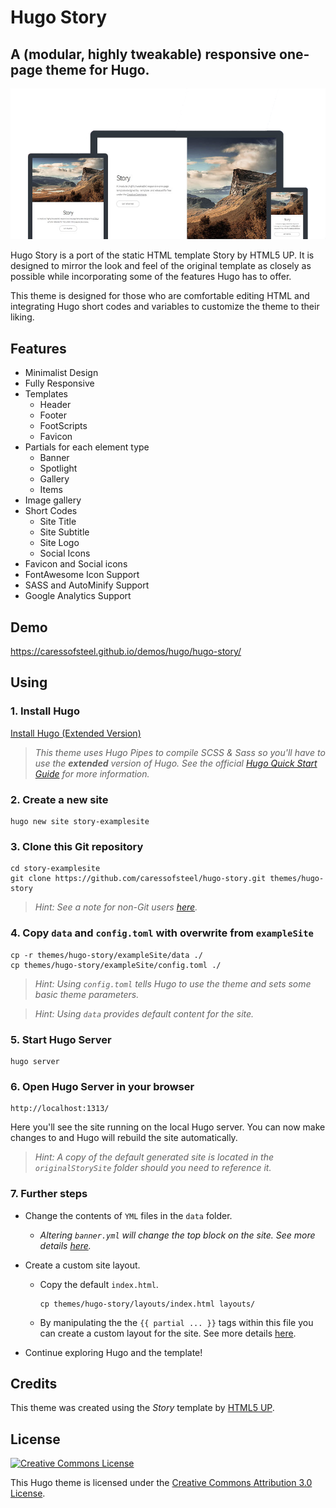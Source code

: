 # Hugo Story
## A (modular, highly tweakable) responsive one-page theme for Hugo.

![](images/device-screenshots.png)

Hugo Story is a port of the static HTML template Story by HTML5 UP. It is designed to mirror the look and feel of the original template as closely as possible while incorporating some of the features Hugo has to offer.

This theme is designed for those who are comfortable editing HTML and integrating Hugo short codes and variables to customize the theme to their liking.

## Features

- Minimalist Design
- Fully Responsive
- Templates
  - Header
  - Footer
  - FootScripts
  - Favicon
- Partials for each element type
  - Banner
  - Spotlight
  - Gallery
  - Items
- Image gallery
- Short Codes
  - Site Title
  - Site Subtitle
  - Site Logo
  - Social Icons
- Favicon and Social icons
- FontAwesome Icon Support
- SASS and AutoMinify Support
- Google Analytics Support

## Demo
https://caressofsteel.github.io/demos/hugo/hugo-story/
## Using
### 1. Install Hugo

[Install Hugo (Extended Version)](https://gohugo.io/overview/installing/)
    
> _This theme uses Hugo Pipes to compile SCSS & Sass so you'll have to use the **extended** version of Hugo. See the official [Hugo Quick Start Guide](https://gohugo.io/getting-started/quick-start/) for more information._
### 2. Create a new site

``` 
hugo new site story-examplesite
```
### 3. Clone this Git repository

```
cd story-examplesite
git clone https://github.com/caressofsteel/hugo-story.git themes/hugo-story
```

> _Hint: See a note for non-Git users [here](https://gohugo.io/getting-started/quick-start/#step-3-add-a-theme)._
### 4. Copy `data` and `config.toml` with overwrite from `exampleSite`
```
cp -r themes/hugo-story/exampleSite/data ./
cp themes/hugo-story/exampleSite/config.toml ./
```
> _Hint: Using `config.toml` tells Hugo to use the theme and sets some basic theme parameters._

> _Hint: Using `data` provides default content for the site._
### 5. Start Hugo Server
```
hugo server
```
### 6. Open Hugo Server in your browser
```
http://localhost:1313/
```
Here you'll see the site running on the local Hugo server. You can now make changes to and Hugo will rebuild the site automatically.

> _Hint: A copy of the default generated site is located in the _`originalStorySite`_ folder should you need to reference it._

### 7. Further steps

- Change the contents of `YML` files in the `data` folder. 
  - _Altering `banner.yml` will change the top block on the site. See more details [here](https://gohugo.io/templates/data-templates/)._

- Create a custom site layout.
  - Copy the default `index.html`.

    ```
    cp themes/hugo-story/layouts/index.html layouts/
    ```
  - By manipulating the the `{{ partial ... }}` tags within this file you can create a custom layout for the site. See more details [here](https://gohugo.io/templates/partials/).

- Continue exploring Hugo and the template!
## Credits

This theme was created using the _Story_ template by [HTML5 UP](https://html5up.net/uploads/demos/story/).

## License

<a rel="license" href="http://creativecommons.org/licenses/by/3.0/" class="license-button"><img alt="Creative Commons License" style="border-width:0" src="https://i.creativecommons.org/l/by/3.0/88x31.png"></a>

This Hugo theme is licensed under the [Creative Commons Attribution 3.0 License](LICENSE).
